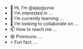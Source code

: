 - 👋 Hi, I’m @ajayguvva
- 👀 I’m interested in ...
- 🌱 I’m currently learning ...
- 💞️ I’m looking to collaborate on ...
- 📫 How to reach me ...
- 😄 Pronouns: ...
- ⚡ Fun fact: ...

<!---
ajayguvva/ajayguvva is a ✨ special ✨ repository because its `README.md` (this file) appears on your GitHub profile.
You can click the Preview link to take a look at your changes.
--->
